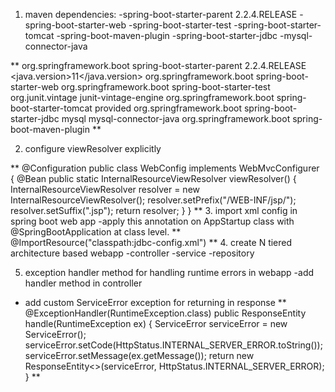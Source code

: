 1. maven dependencies:
   -spring-boot-starter-parent 2.2.4.RELEASE
   -spring-boot-starter-web
   -spring-boot-starter-test
   -spring-boot-starter-tomcat
   -spring-boot-maven-plugin
   -spring-boot-starter-jdbc
   -mysql-connector-java

**
  <parent>
    <groupId>org.springframework.boot</groupId>
    <artifactId>spring-boot-starter-parent</artifactId>
    <version>2.2.4.RELEASE</version>
    <relativePath/> <!-- lookup parent from repository -->
  </parent>
  <properties>
    <java.version>11</java.version>
  </properties>
  <dependencies>
    <dependency>
      <groupId>org.springframework.boot</groupId>
      <artifactId>spring-boot-starter-web</artifactId>
    </dependency>
    <dependency>
      <groupId>org.springframework.boot</groupId>
      <artifactId>spring-boot-starter-test</artifactId>
      <exclusions>
        <exclusion>
          <groupId>org.junit.vintage</groupId>
          <artifactId>junit-vintage-engine</artifactId>
        </exclusion>
      </exclusions>
    </dependency>
    <dependency>
      <groupId>org.springframework.boot</groupId>
      <artifactId>spring-boot-starter-tomcat</artifactId>
      <scope>provided</scope>
    </dependency>
    <dependency>
      <groupId>org.springframework.boot</groupId>
      <artifactId>spring-boot-starter-jdbc</artifactId>
    </dependency>
    <dependency>
      <groupId>mysql</groupId>
      <artifactId>mysql-connector-java</artifactId>
    </dependency>
  </dependencies>
  <build>
    <plugins>
      <plugin>
        <groupId>org.springframework.boot</groupId>
        <artifactId>spring-boot-maven-plugin</artifactId>
      </plugin>
    </plugins>
  </build>
**

2. configure  viewResolver explicitly

**
@Configuration
public class WebConfig implements WebMvcConfigurer {
    @Bean
    public static InternalResourceViewResolver viewResolver() {
        InternalResourceViewResolver resolver = new InternalResourceViewResolver();
        resolver.setPrefix("/WEB-INF/jsp/");
        resolver.setSuffix(".jsp");
        return resolver;
    }
}
**
3. import xml config in spring boot web app
-apply this annotation on AppStartup class with @SpringBootApplication at class level.
**
   @ImportResource("classpath:jdbc-config.xml")
**
4. create N tiered architecture based webapp 
   -controller
   -service
   -repository
   
5. exception handler method for handling runtime errors in webapp
 -add handler method in controller
 - add custom ServiceError exception for returning in response
**   
   @ExceptionHandler(RuntimeException.class)
   public ResponseEntity<ServiceError> handle(RuntimeException ex) {
        ServiceError serviceError = new ServiceError();
        serviceError.setCode(HttpStatus.INTERNAL_SERVER_ERROR.toString());
        serviceError.setMessage(ex.getMessage());
        return new ResponseEntity<>(serviceError, HttpStatus.INTERNAL_SERVER_ERROR);
   }
**